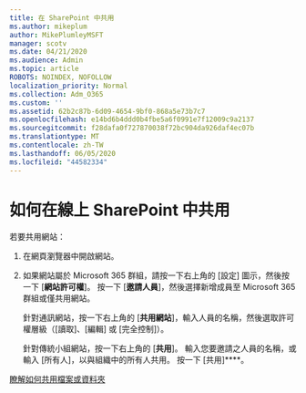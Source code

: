 ```yaml
---
title: 在 SharePoint 中共用
ms.author: mikeplum
author: MikePlumleyMSFT
manager: scotv
ms.date: 04/21/2020
ms.audience: Admin
ms.topic: article
ROBOTS: NOINDEX, NOFOLLOW
localization_priority: Normal
ms.collection: Adm_O365
ms.custom: ''
ms.assetid: 62b2c87b-6d09-4654-9bf0-868a5e73b7c7
ms.openlocfilehash: e14bd6b4ddd0b4fbe5a6f0991e7f12009c9a2137
ms.sourcegitcommit: f28dafa0f727870038f72bc904da926daf4ec07b
ms.translationtype: MT
ms.contentlocale: zh-TW
ms.lasthandoff: 06/05/2020
ms.locfileid: "44582334"
---
```

# <a name="how-to-share-in-sharepoint-online"></a>如何在線上 SharePoint 中共用

若要共用網站：
  
1. 在網頁瀏覽器中開啟網站。
    
2. 如果網站屬於 Microsoft 365 群組，請按一下右上角的 [設定] 圖示，然後按一下 [**網站許可權**]。 按一下 [**邀請人員**]，然後選擇新增成員至 Microsoft 365 群組或僅共用網站。 
    
    針對通訊網站，按一下右上角的 [**共用網站**]，輸入人員的名稱，然後選取許可權層級（[讀取]、[編輯] 或 [完全控制]）。 
    
    針對傳統小組網站，按一下右上角的 [**共用**]。 輸入您要邀請之人員的名稱，或輸入 [所有人]，以與組織中的所有人共用。 按一下 [共用]****。
    
[瞭解如何共用檔案或資料夾](https://go.microsoft.com/fwlink/?linkid=511430)
  

